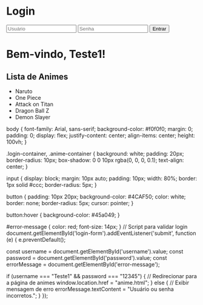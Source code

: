 <!DOCTYPE html>
<html lang="en">
<head>
  <meta charset="UTF-8">
  <meta name="viewport" content="width=device-width, initial-scale=1.0">
  <title>Login</title>
  <link rel="stylesheet" href="style.css">
</head>
<body>
  <div class="login-container">
    <h1>Login</h1>
    <form id="login-form">
      <input type="text" id="username" placeholder="Usuário" required>
      <input type="password" id="password" placeholder="Senha" required>
      <button type="submit">Entrar</button>
    </form>
    <p id="error-message"></p>
  </div>
  <script src="script.js"></script>
</body>
</html>
<!DOCTYPE html>
<html lang="en">
<head>
  <meta charset="UTF-8">
  <meta name="viewport" content="width=device-width, initial-scale=1.0">
  <title>Animes</title>
  <link rel="stylesheet" href="style.css">
</head>
<body>
  <div class="anime-container">
    <h1>Bem-vindo, Teste1!</h1>
    <h2>Lista de Animes</h2>
    <ul>
      <li>Naruto</li>
      <li>One Piece</li>
      <li>Attack on Titan</li>
      <li>Dragon Ball Z</li>
      <li>Demon Slayer</li>
    </ul>
  </div>
</body>
</html>
body {
  font-family: Arial, sans-serif;
  background-color: #f0f0f0;
  margin: 0;
  padding: 0;
  display: flex;
  justify-content: center;
  align-items: center;
  height: 100vh;
}

.login-container, .anime-container {
  background: white;
  padding: 20px;
  border-radius: 10px;
  box-shadow: 0 0 10px rgba(0, 0, 0, 0.1);
  text-align: center;
}

input {
  display: block;
  margin: 10px auto;
  padding: 10px;
  width: 80%;
  border: 1px solid #ccc;
  border-radius: 5px;
}

button {
  padding: 10px 20px;
  background-color: #4CAF50;
  color: white;
  border: none;
  border-radius: 5px;
  cursor: pointer;
}

button:hover {
  background-color: #45a049;
}

#error-message {
  color: red;
  font-size: 14px;
}
// Script para validar login
document.getElementById('login-form').addEventListener('submit', function (e) {
  e.preventDefault();

  const username = document.getElementById('username').value;
  const password = document.getElementById('password').value;
  const errorMessage = document.getElementById('error-message');

  if (username === "Teste1" && password === "12345") {
    // Redirecionar para a página de animes
    window.location.href = "anime.html";
  } else {
    // Exibir mensagem de erro
    errorMessage.textContent = "Usuário ou senha incorretos.";
  }
});
